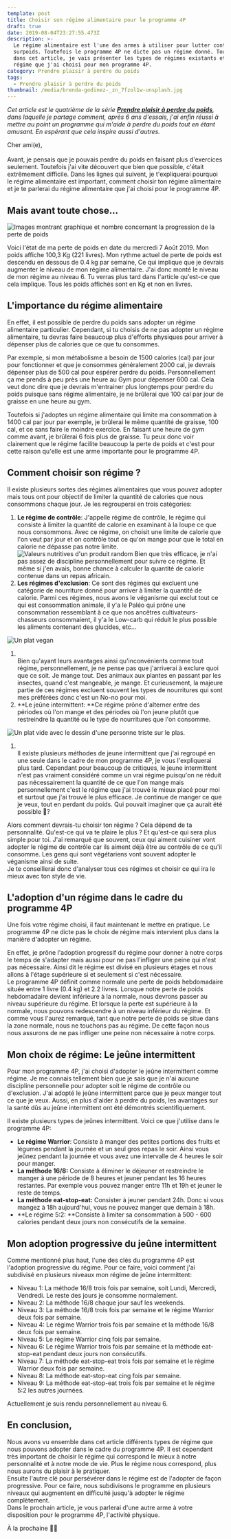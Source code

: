 ```yaml
---
template: post
title: Choisir son régime alimentaire pour le programme 4P
draft: true
date: 2019-08-04T23:27:55.473Z
description: >-
  Le régime alimentaire est l'une des armes à utiliser pour lutter contre le
  surpoids. Toutefois le programme 4P ne dicte pas un régime donné. Toutefois
  dans cet article, je vais présenter les types de régimes existants et le
  régime que j'ai choisi pour mon programme 4P.
category: Prendre plaisir à perdre du poids
tags:
  - Prendre plaisir à perdre du poids
thumbnail: /media/brenda-godinez-_zn_7fzol1w-unsplash.jpg
---
```

_Cet article est le quatrième de la série [**Prendre plaisir à perdre du poids**](https://www.didia.me/category/prendre-plaisir-a-perdre-du-poids/), dans laquelle je partage comment, après 6 ans d'essais, j'ai enfin réussi à mettre au point un programme qui m'aide à perdre du poids tout en étant amusant. En espérant que cela inspire aussi d'autres._

Cher ami(e),\
\
Avant, je pensais que je pouvais perdre du poids en faisant plus d'exercices seulement. Toutefois j'ai vite découvert que bien que possible, c'était extrêmement difficile. Dans les lignes qui suivent, je t'expliquerai pourquoi le régime alimentaire est important, comment choisir ton régime alimentaire et je te parlerai du régime alimentaire que j'ai choisi pour le programme 4P.

## Mais avant toute chose…

![Images montrant graphique et nombre concernant la progression de la perte de poids](/media/pjimage.jpg "Progrès au 7 Aout 2019")

Voici l'état de ma perte de poids en date du mercredi 7 Août 2019. Mon poids affiche 100,3 Kg (221 livres). Mon rythme actuel de perte de poids est descendu en dessous de 0.4 kg par semaine, Ce qui implique que je devrais augmenter le niveau de mon régime alimentaire. J'ai donc monté le niveau de mon régime au niveau 6. Tu verras plus tard dans l'article qu'est-ce que cela implique.  Tous les poids affichés sont en Kg et non en livres.

## L'importance du régime alimentaire

En effet, il est possible de perdre du poids sans adopter un régime alimentaire particulier. Cependant, si tu choisis de ne pas adopter un régime alimentaire, tu devras faire beaucoup plus d'efforts physiques pour arriver à dépenser plus de calories que ce que tu consommes.

Par exemple, si mon métabolisme a besoin de 1500 calories (cal) par jour pour fonctionner et que je consommes généralement 2000 cal, je devrais dépenser plus de 500 cal pour espérer perdre du poids. Personnellement ça me prends à peu près une heure au Gym pour dépenser 600 cal. Cela veut donc dire que je devrais m'entrainer plus longtemps pour perdre du poids puisque sans régime alimentaire, je ne brûlerai que 100 cal par jour de graisse en une heure au gym.

Toutefois si j'adoptes un régime alimentaire qui limite ma consommation à 1400 cal par jour par exemple, je brûlerai le même quantité de graisse, 100 cal, et ce sans faire le moindre exercice. En faisant une heure de gym comme avant, je brûlerai 6 fois plus de graisse. Tu peux donc voir clairement que le régime facilite beaucoup la perte de poids et c'est pour cette raison qu'elle est une arme importante pour le programme 4P.

## Comment choisir son régime ?

Il existe plusieurs sortes des régimes alimentaires que vous pouvez adopter mais tous ont pour objectif de limiter la quantité de calories que nous consommons chaque jour. Je les regrouperai en trois catégories:

1. **Le régime de contrôle**: J'appelle régime de contrôle, le régime qui consiste à limiter la quantité de calorie en examinant à la loupe ce que nous consommons. Avec ce régime, on choisit une limite de calorie que l'on veut par jour et on contrôle tout ce qu'on mange pour que le total en calorie ne dépasse pas notre limite.
   ![Valeurs nutritives d'un produit random](/media/lble_industry_nutrition_label_table_information_im1_1503325839214_fra.jpg "Exemple de valeurs nutritives")
   Bien que très efficace, je n'ai pas assez de discipline personnellement pour suivre ce régime. Et même si j'en avais, bonne chance à calculer la quantité de calorie contenue dans un repas africain.
2. **Les régimes d'exclusion**: Ce sont des régimes qui excluent une catégorie de nourriture donné pour arriver à limiter la quantité de calorie. Parmi ces régimes, nous avons le véganisme qui exclut tout ce qui est consommation animale, il y'a le Paléo qui prône une consommation ressemblant à ce que nos ancêtres cultivateurs-chasseurs consommaient, il y'a le Low-carb qui réduit le plus possible les aliments contenant des glucides, etc…

![Un plat vegan](/media/anna-pelzer-igfigp5onv0-unsplash.jpg "Un plat vegan")

1. \
   Bien qu'ayant leurs avantages ainsi qu'inconvénients comme tout régime, personnellement, je ne pense pas que j'arriverai à exclure quoi que ce soit. Je mange tout. Des animaux aux plantes en passant par les insectes, quand c'est mangeable, je mange. Et curieusement, la majeure partie de ces régimes excluent souvent les types de nourritures qui sont mes préférées donc c'est un No-no pour moi.
2. **Le jeûne intermittent: **Ce régime prône d'alterner entre des périodes où l'on mange et des périodes où l'on jeune plutôt que restreindre la quantité ou le type de nourritures que l'on consomme. 

![Un plat vide avec le dessin d'une personne triste sur le plas.](/media/thought-catalog-fnztlib52gu-unsplash.jpg "Un plat vide")

1. \
   Il existe plusieurs méthodes de jeune intermittent que j'ai regroupé en une seule dans le cadre de mon programme 4P, je vous l'expliquerai plus tard. Cependant pour beaucoup de critiques, le jeune intermittent n'est pas vraiment considéré comme un vrai régime puisqu'on ne réduit pas nécessairement la quantité de ce que l'on mange mais personnellement c'est le régime que j'ai trouvé le mieux placé pour moi et surtout que j'ai trouvé le plus efficace. Je continue de manger ce que je veux, tout en perdant du poids. Qui pouvait imaginer que ça aurait été possible 🤪?

Alors comment devrais-tu choisir ton régime ? Cela dépend de ta personnalité. Qu'est-ce qui va te plaire le plus ? Et qu'est-ce qui sera plus simple pour toi. J'ai remarqué que souvent, ceux qui aiment cuisiner vont adopter le régime de contrôle car ils aiment déjà être au contrôle de ce qu'il consomme. Les gens qui sont végétariens vont souvent adopter le véganisme ainsi de suite.\
Je te conseillerai donc d'analyser tous ces régimes et choisir ce qui ira le mieux avec ton style de vie.

## L'adoption d'un régime dans le cadre du programme 4P

Une fois votre régime choisi, il faut maintenant le mettre en pratique. Le programme 4P ne dicte pas le choix de régime mais intervient plus dans la manière d'adopter un régime.

En effet, je prône l'adoption progressif du régime pour donner à notre corps le temps de s'adapter mais aussi pour ne pas l'infliger une peine qui n'est pas nécessaire. Ainsi dit le régime est divisé en plusieurs étages et nous allons à l'étage supérieure si et seulement si c'est nécessaire. \
Le programme 4P définit comme normale une perte de poids hebdomadaire située entre 1 livre (0.4 kg) et 2.2 livres. Lorsque notre perte de poids hebdomadaire devient inférieure à la normale, nous devrons passer au niveau supérieure du régime. Et lorsque la perte est supérieure à la normale, nous pouvons redescendre à un niveau inférieur du régime. Et comme vous l'aurez remarqué, tant que notre perte de poids se situe dans la zone normale, nous ne touchons pas au régime. De cette façon nous nous assurons de ne pas infliger une peine non nécessaire à notre corps.

## Mon choix de régime: Le jeûne intermittent

Pour mon programme 4P, j'ai choisi d'adopter le jeûne intermittent comme régime. Je me connais tellement bien que je sais que je n'ai aucune discipline personnelle pour adopter soit le régime de contrôle ou d'exclusion. J'ai adopté le jeûne intermittent parce que je peux manger tout ce que je veux. Aussi, en plus d'aider à perdre du poids, les avantages sur la santé dûs au jeûne intermittent ont été démontrés scientifiquement.

Il existe plusieurs types de jeûnes intermittent. Voici ce que j'utilise dans le programme 4P:

* **Le régime Warrior**: Consiste à manger des petites portions des fruits et légumes pendant la journée et un seul gros repas le soir. Ainsi vous jeûnez pendant la journée et vous avez une intervalle de 4 heures le soir pour manger.
* **La méthode 16/8:** Consiste à éliminer le déjeuner et restreindre le manger à une période de 8 heures et jeuner pendant les 16 heures restantes. Par exemple vous pouvez manger entre 11h et 19h et jeuner le reste de temps.
* **La méthode eat-stop-eat:** Consister à jeuner pendant 24h. Donc si vous mangez à 18h aujourd'hui, vous ne pouvez manger que demain à 18h.
* **Le régime 5:2: **Consiste à limiter sa consommation à 500 - 600 calories pendant deux jours non consécutifs de la semaine.

## **Mon adoption progressive du jeûne intermittent**

Comme mentionné plus haut, l'une des clés du programme 4P est l'adoption progressive du régime. Pour ce faire, voici comment j'ai subdivisé en plusieurs niveaux mon régime de jeûne intermittent:

* Niveau 1: La méthode 16/8 trois fois par semaine, soit Lundi, Mercredi, Vendredi. Le reste des jours je consomme normalement.
* Niveau 2: La méthode 16/8 chaque jour sauf les weekends.
* Niveau 3: La méthode 16/8 trois fois par semaine et le régime Warrior deux fois par semaine.
* Niveau 4: Le régime Warrior trois fois par semaine et la méthode 16/8 deux fois par semaine.
* Niveau 5: Le régime Warrior cinq fois par semaine.
* Niveau 6: Le régime Warrior trois fois par semaine et la méthode eat-stop-eat pendant deux jours non consécutifs.
* Niveau 7: La méthode eat-stop-eat trois fois par semaine et le régime Warrior deux fois par semaine.
* Niveau 8: La méthode eat-stop-eat cing fois par semaine.
* Niveau 9: La méthode eat-stop-eat trois fois par semaine et le régime 5:2 les autres journées.

Actuellement je suis rendu personnellement au niveau 6. 

## En conclusion,

Nous avons vu ensemble dans cet article différents types de régime que nous pouvons adopter dans le cadre du programme 4P. Il est cependant très important de choisir le régime qui correspond le mieux à notre personnalité et à notre mode de vie. Plus le régime nous correspond, plus nous aurons du plaisir à le pratiquer.\
Ensuite l'autre clé pour persévérer dans le régime est de l'adopter de façon progressive. Pour ce faire, nous subdivisons le programme en plusieurs niveaux qui augmentent en difficulté jusqu'à adopter le régime complètement.\
Dans le prochain article, je vous parlerai d'une autre arme à votre disposition pour le programme 4P, l'activité physique.

À la prochaine ✌🏾 

##
